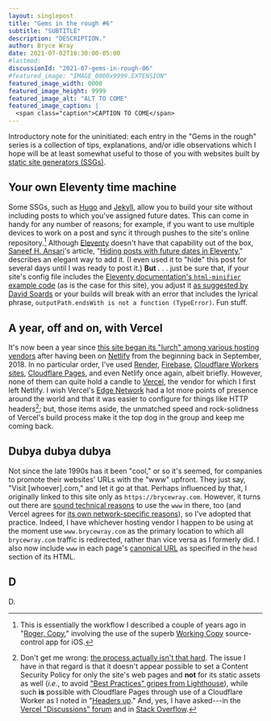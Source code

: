 ```yaml
---
layout: singlepost
title: "Gems in the rough #6"
subtitle: "SUBTITLE"
description: "DESCRIPTION."
author: Bryce Wray
date: 2021-07-02T16:30:00-05:00
#lastmod:
discussionId: "2021-07-gems-in-rough-06"
#featured_image: "IMAGE_0000x9999.EXTENSION"
featured_image_width: 0000
featured_image_height: 9999
featured_image_alt: "ALT TO COME"
featured_image_caption: |
  <span class="caption">CAPTION TO COME</span>
---
```


Introductory note for the uninitiated: each entry in the "Gems in the rough" series is a collection of tips, explanations, and/or idle observations which I hope will be at least somewhat useful to those of you with websites built by [static site generators (SSGs)](https://jamstack.org/generators).

## Your own Eleventy time machine

Some SSGs, such as [Hugo](https://gohugo.io) and [Jekyll](https://jekyllrb.com), allow you to build your site without including posts to which you've assigned future dates. This can come in handy for any number of reasons; for example, if you want to use multiple devices to work on a post and sync it through pushes to the site's online repository.[^WorkingCopy] Although [Eleventy](https://11ty.dev) doesn't have that capability out of the box, [Saneef H. Ansari](https://saneef.com)'s article, "[Hiding posts with future dates in Eleventy](https://saneef.com/tutorials/hiding-posts-with-future-dates-in-eleventy/)," describes an elegant way to add it. (I even used it to "hide" this post for several days until I was ready to post it.) **But**&nbsp;.&nbsp;.&nbsp;. just be sure that, if your site's config file includes the [Eleventy documentation's `html-minifier` example code](https://www.11ty.dev/docs/config/#transforms-example-minify-html-output) (as is the case for this site), you adjust it [as suggested by David Soards](https://github.com/11ty/eleventy/issues/653#issuecomment-716272434) or your builds will break with an error that includes the lyrical phrase, `outputPath.endsWith is not a function (TypeError)`. Fun stuff.

[^WorkingCopy]: This is essentially the workflow I described a couple of years ago in "[Roger, Copy](/posts/2019/07/roger-copy)," involving the use of the superb [Working Copy](https://workingcopyapp.com/) source-control app for iOS.

## A year, off and on, with Vercel

It's now been a year since [this site began its "lurch" among various hosting vendors](/posts/2020/07/goodbye-hello) after having been on [Netlify](https://netlify.com) from the beginning back in September, 2018. In no particular order, I've used [Render](https://render.com), [Firebase](https://firebase.google.com), [Cloudflare Workers sites](https://workers.cloudflare.com), [Cloudflare Pages](https://pages.cloudflare.com), and even Netlify once again, albeit briefly. However, none of them can quite hold a candle to [Vercel](https://vercel.com), the vendor for which I first left Netlify. I wish Vercel's [Edge Network](https://vercel.com/docs/edge-network/overview) had a lot more points of presence around the world and that it was easier to configure for things like HTTP headers[^VercelHTTP]; but, those items aside, the unmatched speed and rock-solidness of Vercel's build process make it the top dog in the group and keep me coming back.

[^VercelHTTP]: Don't get me wrong: [the process actually isn't that hard](https://vercel.com/docs/edge-network/headers). The issue I have in that regard is that it doesn't appear possible to set a Content Security Policy for only the site's web pages and **not** for its static assets as well (*i.e.*, to avoid ["Best Practices" gripes from Lighthouse](https://web.dev/lighthouse-best-practices/)), while such **is** possible with Cloudflare Pages through use of a Cloudflare Worker as I noted in "[Headers up](/posts/2021/05/headers-up)." And, yes, I have asked---in the [Vercel "Discussions" forum](https://github.com/vercel/vercel/discussions/6330) and in [Stack Overflow](https://stackoverflow.com/questions/67887283/vercel-json-how-to-exclude-multiple-directories-in-header-path-to-regexp).

## Dubya dubya dubya

Not since the late 1990s has it been "cool," or so it's seemed, for companies to promote their websites' URLs with the "www" upfront. They just say, "Visit [whoever].com," and let it go at that. Perhaps influenced by that, I originally linked to this site only as `https://brycewray.com`. However, it turns out there are [sound technical reasons](https://www.yes-www.org/why-use-www/) to use the `www` in there, too (and Vercel agrees for [its own network-specific reasons](https://vercel.com/docs/custom-domains#redirecting-www-domains)), so I've adopted that practice. Indeed, I have whichever hosting vendor I happen to be using at the moment use `www.brycewray.com` as the primary location to which all `brycewray.com` traffic is redirected, rather than vice versa as I formerly did. I also now include `www` in each page's [canonical URL](https://developers.google.com/search/docs/advanced/crawling/consolidate-duplicate-urls) as specified in the `head` section of its HTML.

## D

D.